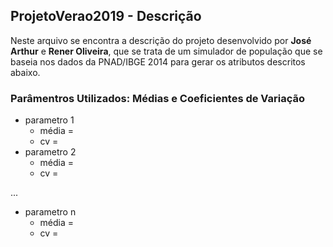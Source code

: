 ## ProjetoVerao2019 - Descrição

Neste arquivo se encontra a descrição do projeto desenvolvido por __José Arthur__ e __Rener Oliveira__, que se trata de um simulador de população que se baseia nos dados da PNAD/IBGE 2014 para gerar os atributos descritos abaixo.

### Parâmentros Utilizados: Médias e Coeficientes de Variação
- parametro 1
  - média = 
  - cv = 
- parametro 2
  - média = 
  - cv = 

...

- parametro n
  - média = 
  - cv = 

